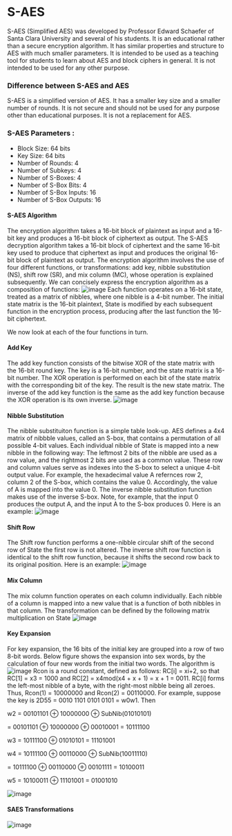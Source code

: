 # S-AES
S-AES (Simplified AES) was developed by Professor Edward Schaefer of Santa Clara University and several of his students. It is an educational rather than a secure encryption algorithm. It has similar properties and structure to AES with much smaller parameters. It is intended to be used as a teaching tool for students to learn about AES and block ciphers in general. It is not intended to be used for any other purpose.

### Difference between S-AES and AES
S-AES is a simplified version of AES. It has a smaller key size and a smaller number of rounds. It is not secure and should not be used for any purpose other than educational purposes. It is not a replacement for AES. 

### S-AES Parameters : 
* Block Size: 64 bits
* Key Size: 64 bits
* Number of Rounds: 4
* Number of Subkeys: 4
* Number of S-Boxes: 4
* Number of S-Box Bits: 4
* Number of S-Box Inputs: 16
* Number of S-Box Outputs: 16

#### S-AES Algorithm
The encryption algorithm takes a 16-bit block of plaintext as input and a 16-bit key and produces a 16-bit block of ciphertext as output. The S-AES decryption algorithm takes a 16-bit block of ciphertext and the same 16-bit key used to produce that ciphertext as input and produces the original 16-bit block of plaintext as output. The encryption algorithm involves the use of four different functions, or transformations: add key, nibble substitution (NS), shift row (SR), and mix column (MC), whose operation is explained subsequently. We can concisely express the encryption algorithm as a composition of functions:
![image](https://user-images.githubusercontent.com/72398218/208376847-6a5eaa28-50f7-490f-89ca-dc0c3bc8d7fb.png)
Each function operates on a 16-bit state, treated as a matrix of nibbles, where one nibble is a 4-bit number. The initial state matrix is the 16-bit plaintext, State is modified by each subsequent function in the encryption process, producing after the last function the 16-bit ciphertext.

We now look at each of the four functions in turn.
#### Add Key
The add key function consists of the bitwise XOR of the state matrix with the 16-bit round key. The key is a 16-bit number, and the state matrix is a 16-bit number. The XOR operation is performed on each bit of the state matrix with the corresponding bit of the key. The result is the new state matrix.
The inverse of the add key function is the same as the add key function because the XOR operation is its own inverse.
![image](https://user-images.githubusercontent.com/72398218/208418854-0c0546b9-2b2b-4924-93a8-c3ddf7e59b4f.png)

#### Nibble Substitution
The nibble substituiton function is a simple table look-up. AES defines a 4x4 matrix of nibbble values, called an S-box, that contains a permutation of all possible 4-bit values. Each individual nibble of State is mapped into a new nibble in the following way: The leftmost 2 bits of the nibble are used as a row value, and the rightmost 2 bits are used as a common value. These row and column values serve as indexes into the S-box to select a unique 4-bit output value. For example, the hexadecimal value A refernces row 2, column 2 of the S-box, which contains the value 0. Accordingly, the value of A is mapped into the value 0. The inverse nibble substitution function makes use of the inverse S-box. Note, for example, that the input 0 produces the output A, and the input A to the S-box produces 0. Here is an example:
![image](https://user-images.githubusercontent.com/72398218/208585935-bb24140a-64bb-4a29-8fee-b90d122d69c0.png)

#### Shift Row
The Shift row function performs a one-nibble circular shift of the second row of State the first row is not altered. The inverse shift row function is identical to the shift row function, because it shifts the second row back to its original position. Here is an example:
![image](https://user-images.githubusercontent.com/72398218/208586434-9358e933-3a15-4228-be94-5594b8a565c3.png)

#### Mix Column
The mix column function operates on each column individually. Each nibble of a column is mapped into a new value that is a function of both nibbles in that column. The transformation can be defined by the following matrix multiplication on State
![image](https://user-images.githubusercontent.com/72398218/208586929-4d9906d4-cb51-41fb-ac5d-385472e3bb23.png)

#### Key Expansion
For key expansion, the 16 bits of the initial key are grouped into a row of two 8-bit words. Below figure shows the expansion into sex words, by the calculation of four new words from the initial two words. The algorithm is
![image](https://user-images.githubusercontent.com/72398218/208587160-1b9233a9-1c71-41c2-8825-ff2f00cbc2af.png)
Rcon is a round constant, defined as follows: RC[i] = xi+2, so that RC[1] = x3 = 1000 and RC[2] = x4mod(x4 + x + 1) = x + 1 = 0011. RC[i] forms the left-most nibble of a byte, with the right-most nibble being all zeroes. Thus, Rcon(1) = 10000000 and Rcon(2) = 00110000. For example, suppose the key is 2D55 = 0010 1101 0101 0101 = w0w1. Then 

w2 = 00101101 ⊕ 10000000 ⊕ SubNib(01010101)

= 00101101 ⊕ 10000000 ⊕ 00010001 = 10111100

w3 = 10111100 ⊕ 01010101 = 11101001

w4 = 10111100 ⊕ 00110000 ⊕ SubNib(10011110)

= 10111100 ⊕ 00110000 ⊕ 00101111 = 10100011

w5 = 10100011 ⊕ 11101001 = 01001010

![image](https://user-images.githubusercontent.com/72398218/208587289-9c85ec49-ae0c-4290-8b01-3e2e9ef6ab6a.png)

#### SAES Transformations
![image](https://user-images.githubusercontent.com/72398218/208587530-c0e785e8-c582-4e47-b354-194b622d9ef7.png)
